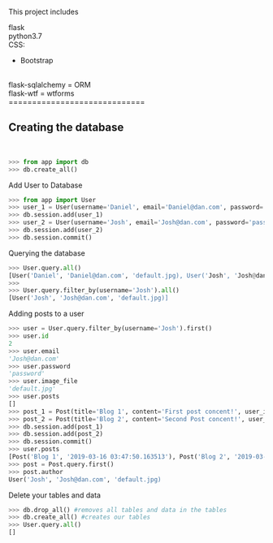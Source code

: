 
This project includes

flask <br>
python3.7 <br>
CSS:
- Bootstrap
<br>
flask-sqlalchemy = ORM <br>
flask-wtf = wtforms <br>
============================= <br>
<h2>Creating the database</h2> <br>

```python
>>> from app import db
>>> db.create_all()
```

Add User to Database
```python
>>> from app import User
>>> user_1 = User(username='Daniel', email='Daniel@dan.com', password='password')
>>> db.session.add(user_1)
>>> user_2 = User(username='Josh', email='Josh@dan.com', password='password')
>>> db.session.add(user_2)
>>> db.session.commit()
````
Querying the database
```python
>>> User.query.all()
[User('Daniel', 'Daniel@dan.com', 'default.jpg), User('Josh', 'Josh@dan.com', 'default.jpg)]
>>>
>>> User.query.filter_by(username='Josh').all()
[User('Josh', 'Josh@dan.com', 'default.jpg)]

```

Adding posts to a user
```python
>>> user = User.query.filter_by(username='Josh').first()
>>> user.id
2
>>> user.email
'Josh@dan.com'
>>> user.password
'password'
>>> user.image_file
'default.jpg'
>>> user.posts
[]
>>> post_1 = Post(title='Blog 1', content='First post concent!', user_id=user.id)
>>> post_2 = Post(title='Blog 2', content='Second Post concent!', user_id=user.id)
>>> db.session.add(post_1)
>>> db.session.add(post_2)
>>> db.session.commit()
>>> user.posts
[Post('Blog 1', '2019-03-16 03:47:50.163513'), Post('Blog 2', '2019-03-16 03:47:50.167985')]
>>> post = Post.query.first()
>>> post.author
User('Josh', 'Josh@dan.com', 'default.jpg)

```

Delete your tables and data
```python
>>> db.drop_all() #removes all tables and data in the tables
>>> db.create_all() #creates our tables
>>> User.query.all()
[]
```
